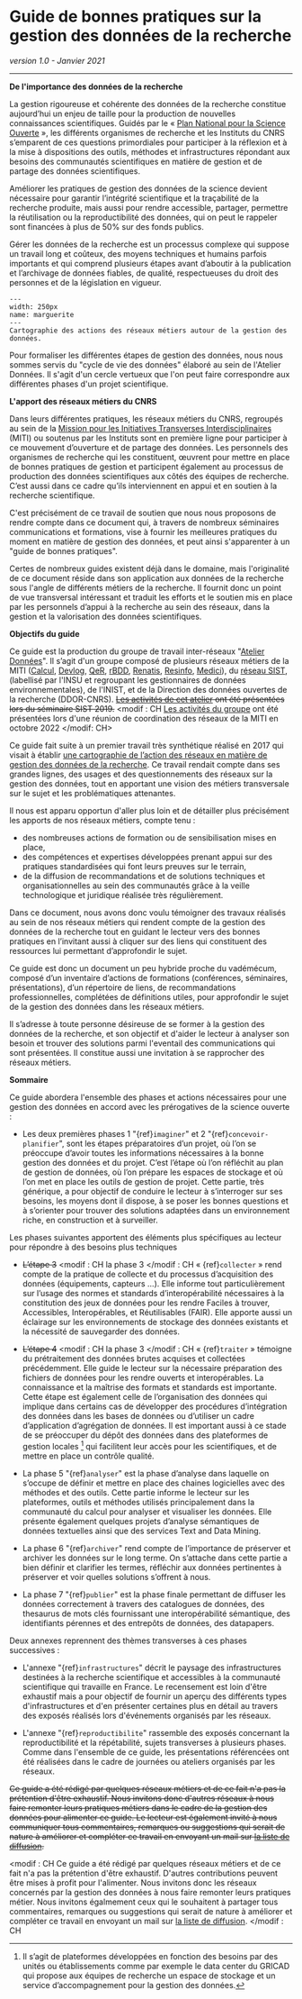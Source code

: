 # Guide de bonnes pratiques sur la gestion des données de la recherche

*version 1.0 - Janvier 2021* 

---

**De l'importance des données de la recherche**

La gestion rigoureuse et cohérente des données de la recherche constitue aujourd’hui un enjeu de taille pour la production de nouvelles connaissances scientifiques. Guidés par le « [Plan National pour la Science Ouverte](https://www.ouvrirlascience.fr/deuxieme-plan-national-pour-la-science-ouverte/) », les différents organismes de recherche et les Instituts du CNRS s’emparent de ces questions primordiales pour participer à la réflexion et à la mise à dispositions des outils, méthodes et infrastructures répondant aux besoins des communautés scientifiques en matière de gestion et de partage des données scientifiques. 

Améliorer les pratiques de gestion des données de la science devient nécessaire pour garantir l’intégrité scientifique et la traçabilité de la recherche produite, mais aussi pour rendre accessible, partager, permettre la réutilisation ou la reproductibilité des données, qui on peut le rappeler sont financées à plus de 50% sur des fonds publics.

Gérer les données de la recherche est un processus complexe qui suppose un travail long et coûteux, des moyens techniques et humains parfois importants et qui comprend plusieurs étapes avant d’aboutir à la publication et l’archivage de données fiables, de qualité, respectueuses du droit des personnes et de la législation en vigueur.

```{figure} images/donnees.png
---
width: 250px
name: marguerite
---
Cartographie des actions des réseaux métiers autour de la gestion des données.
```

Pour formaliser les différentes étapes de gestion des données, nous nous sommes servis du "cycle de vie des données" élaboré au sein de l'Atelier Données. Il s'agit d'un cercle vertueux que l'on peut faire correspondre aux différentes phases d'un projet scientifique.



**L'apport des réseaux métiers du CNRS**

Dans leurs différentes pratiques, les réseaux métiers du CNRS, regroupés au sein de la [Mission pour les Initiatives Transverses Interdisciplinaires](https://miti.cnrs.fr) (MITI) ou soutenus par les Instituts sont en première ligne pour participer à ce mouvement d’ouverture et de partage des données. Les personnels des organismes de recherche qui les constituent, œuvrent pour mettre en place de bonnes pratiques de gestion et participent également au processus de production des données scientifiques aux côtés des équipes de recherche. C’est aussi dans ce cadre qu’ils interviennent en appui et en soutien à la recherche scientifique.

C'est précisément de ce travail de soutien que nous nous proposons de rendre compte dans ce document qui, à travers de nombreux séminaires communications et formations, vise à fournir les meilleures pratiques du moment en matière de gestion des données, et peut ainsi s'apparenter à un "guide de bonnes pratiques".  

Certes de nombreux guides existent déjà dans le domaine, mais l'originalité de ce document réside dans son application aux données de la recherche sous l'angle de différents métiers de la recherche. Il fournit donc un point de vue transversal intéressant et traduit les efforts et le soutien mis en place par les personnels d’appui à la recherche au sein des réseaux, dans la gestion et la valorisation des données scientifiques.

**Objectifs du guide**

Ce guide est la production du groupe de travail inter-réseaux "[Atelier Données](https://gt-atelier-donnees.miti.cnrs.fr/index.html)". Il s’agit d'un groupe composé de plusieurs réseaux métiers de la MITI ([Calcul](https://calcul.math.cnrs.fr/), [Devlog](http://devlog.cnrs.fr/), [QeR](http://qualite-en-recherche.cnrs.fr/), [rBDD](http://rbdd.cnrs.fr/), [Renatis](http://renatis.cnrs.fr/), [Resinfo](https://resinfo.org/), [Medici](http://medici.in2p3.fr/)), du [réseau SIST](https://sist.cnrs.fr), (labellisé par l'INSU et regroupant les gestionnaires de données environnementales), de l'INIST, et de la Direction des données ouvertes de la recherche (DDOR-CNRS). ~~[Les activités de cet atelier](https://sist19.sciencesconf.org/data/pages/diapo_GT_donnees_sist19_v2.pdf) ont été présentées lors du séminaire SIST 2019.~~ <modif : CH [Les activités du groupe](https://gt-atelier-donnees.miti.cnrs.fr/download/Atelier_Donnees_20220420.pdf) ont été présentées lors d'une réunion de coordination des réseaux de la MITI en octobre 2022 </modif: CH>

Ce guide fait suite à un premier travail très synthétique réalisé en 2017 qui visait à établir [une cartographie de l’action des réseaux en matière de gestion des données de la recherche](https://gt-atelier-donnees.miti.cnrs.fr/download/GTInterreseaux-CartoSyntheseV6-optimise.pdf). Ce travail rendait compte dans ses grandes lignes, des usages et des questionnements des réseaux sur la gestion des données, tout en apportant une vision des métiers transversale sur le sujet et les problématiques attenantes. 

Il nous est apparu opportun d'aller plus loin et de détailler plus précisément les apports de nos réseaux métiers, compte tenu :      
  - des nombreuses actions de formation ou de sensibilisation mises en place,    
  - des compétences et expertises développées prenant appui sur des pratiques standardisées qui font leurs preuves sur le terrain,    
  - de la diffusion de recommandations et de solutions techniques et organisationnelles au sein des communautés grâce à la veille technologique et juridique réalisée très régulièrement.

Dans ce document, nous avons donc voulu témoigner des travaux réalisés au sein de nos réseaux métiers qui rendent compte de la gestion des données de la recherche tout en guidant le lecteur vers des bonnes pratiques en l’invitant aussi à cliquer sur des liens qui constituent des ressources lui permettant d’approfondir le sujet. 

Ce guide est donc un document un peu hybride proche du vadémécum, composé d’un inventaire d’actions de formations (conférences, séminaires, présentations), d’un répertoire de liens, de recommandations professionnelles, complétées de définitions utiles, pour approfondir le sujet de la gestion des données dans les réseaux métiers.

Il s’adresse à toute personne désireuse de se former à la gestion des données de la recherche, et son objectif et d'aider le lecteur à analyser son besoin et trouver des solutions parmi l'eventail des communications qui sont présentées. Il constitue aussi une invitation à se rapprocher des réseaux métiers.

**Sommaire**

Ce guide abordera l'ensemble des phases et actions nécessaires pour une gestion des données en accord avec les prérogatives de la science ouverte :

- Les deux premières phases 1 "{ref}`imaginer`" et 2 "{ref}`concevoir-planifier`", sont les étapes préparatoires d’un projet, où l’on se préoccupe d’avoir toutes les informations nécessaires à la bonne gestion des données et du projet. C’est l’étape où l’on réfléchit au  plan de gestion de données, où l’on prépare les espaces de stockage et où l’on met en place les outils de gestion de projet. Cette partie, très générique, a pour objectif de conduire le lecteur à s’interroger sur ses besoins, les moyens dont il dispose, à se poser les bonnes questions et à s’orienter pour trouver des solutions adaptées dans un environnement riche, en construction et à surveiller.

Les phases suivantes apportent des éléments plus spécifiques au lecteur pour répondre à des besoins plus techniques

- ~~L’étape 3~~ <modif : CH la phase 3 </modif : CH « {ref}`collecter` » rend compte de la pratique de collecte et du processus d’acquisition des données (équipements, capteurs …). Elle informe tout particulièrement sur l’usage des normes et standards d’interopérabilité nécessaires à la constitution des jeux de données pour les rendre Faciles à trouver, Accessibles, Interopérables, et Réutilisables (FAIR). Elle apporte aussi un éclairage sur les environnements de stockage des données existants et la nécessité de sauvegarder des données.

- ~~L’étape 4~~ <modif : CH la phase 3 </modif : CH « {ref}`traiter` » témoigne du prétraitement des données brutes acquises et collectées précédemment. Elle guide le lecteur sur la nécessaire préparation des fichiers de données pour les rendre ouverts et interopérables. La connaissance et la maîtrise des formats et standards est importante.  Cette étape est également celle de l’organisation des données qui implique dans certains cas de développer des procédures d’intégration des données dans les bases de données ou d’utiliser un cadre d’application d’agrégation de données. Il est important aussi à ce stade de se préoccuper du dépôt des données dans des plateformes de gestion locales [^plateformes] qui facilitent leur accès pour les scientifiques, et de mettre en place un contrôle qualité.

- La phase 5 "{ref}`analyser`" est la phase d’analyse dans laquelle on s’occupe de définir et mettre en place des chaines logicielles avec des méthodes et des outils. Cette partie informe le lecteur sur les plateformes, outils et méthodes utilisés principalement dans la communauté du calcul pour analyser et visualiser les données.  Elle présente également quelques projets d’analyse sémantiques de données textuelles ainsi que des services Text and Data Mining.

- La phase 6 "{ref}`archiver`" rend compte de l’importance de préserver et archiver les données sur le long terme. On s’attache dans cette partie a bien définir et clarifier les termes, réfléchir aux données pertinentes à préserver et voir quelles solutions s’offrent à nous.

- La phase 7 "{ref}`publier`" est la phase finale permettant de diffuser les données correctement à travers des catalogues de données, des thesaurus de mots clés fournissant une interopérabilité sémantique, des identifiants pérennes et des entrepôts de données, des datapapers.

Deux annexes reprennent des thèmes transverses à ces phases successives :

- L'annexe "{ref}`infrastructures`" décrit le paysage des infrastructures destinées à la recherche scientifique et accessibles à la communauté scientifique qui travaille en France. Le recensement est loin d'être exhaustif mais a pour objectif de fournir un aperçu des différents types d'infrastructures et d'en présenter certaines plus en détail au travers des exposés réalisés lors d'événements organisés par les réseaux.

- L'annexe "{ref}`reproductibilite`" rassemble des exposés concernant la reproductibilité et la répétabilité, sujets transverses à plusieurs phases. Comme dans l'ensemble de ce guide, les présentations référencées ont été réalisées dans le cadre de journées ou ateliers organisés par les réseaux. 

~~Ce guide a été rédigé par quelques réseaux métiers et de ce fait
n'a pas la prétention d'être exhaustif. Nous invitons donc d'autres
réseaux à nous faire remonter leurs pratiques métiers dans le cadre
de la gestion des données pour alimenter ce guide.  Le lecteur est
également invité à nous communiquer tous commentaires, remarques
ou suggestions qui serait de nature à améliorer et compléter ce
travail en envoyant un mail sur [la liste de diffusion](mailto:contact-guide@services.cnrs.fr).~~

<modif : CH Ce guide a été rédigé par quelques réseaux métiers et de ce fait n'a pas la prétention d'être exhaustif. D'autres contributions peuvent être mises à profit pour l'alimenter. Nous invitons donc les réseaux concernés par la gestion des données à nous faire remonter leurs pratiques métier.
Nous invitons égalmement ceux qui le souhaitent à partager tous commentaires, remarques ou suggestions qui serait de nature à améliorer et compléter ce travail en envoyant un mail sur [la liste de diffusion](mailto:contact-guide@services.cnrs.fr). </modif : CH

[^plateformes]: Il s’agit de plateformes développées en fonction des besoins par des unités ou établissements comme par exemple le data center du GRICAD qui propose  aux équipes de recherche un espace de stockage et un service d’accompagnement pour la gestion des données.
